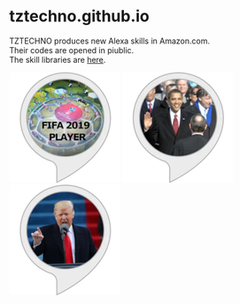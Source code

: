 # tztechno.github.io

TZTECHNO produces new Alexa skills in Amazon.com.\
Their codes are opened in piublic.\
The skill libraries are [here](https://amzn.to/2X4JqEN).

![fifa200.png](./img/fifa200.png)
![obama200.png](./img/obama200.png)
![trump200.png](./img/trump200.png)
